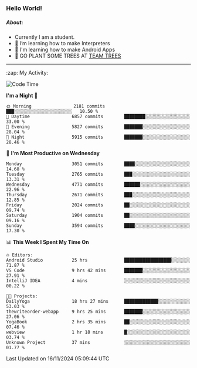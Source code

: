 ### Hello World!

##### About:
- Currently I am a student.
- 🌱 I’m learning how to make Interpreters
- 🌱 I'm learning how to make Android Apps
- 🌱 GO PLANT SOME TREES AT [TEAM TREES](https://teamtrees.org/)

---
  <summary>:zap: My Activity:</summary>
  
<!--START_SECTION:waka-->
![Code Time](http://img.shields.io/badge/Code%20Time-1%2C598%20hrs%2029%20mins-blue)

**I'm a Night 🦉** 

```text
🌞 Morning                2181 commits        ███░░░░░░░░░░░░░░░░░░░░░░   10.50 % 
🌆 Daytime                6857 commits        ████████░░░░░░░░░░░░░░░░░   33.00 % 
🌃 Evening                5827 commits        ███████░░░░░░░░░░░░░░░░░░   28.04 % 
🌙 Night                  5915 commits        ███████░░░░░░░░░░░░░░░░░░   28.46 % 
```
📅 **I'm Most Productive on Wednesday** 

```text
Monday                   3051 commits        ████░░░░░░░░░░░░░░░░░░░░░   14.68 % 
Tuesday                  2765 commits        ███░░░░░░░░░░░░░░░░░░░░░░   13.31 % 
Wednesday                4771 commits        ██████░░░░░░░░░░░░░░░░░░░   22.96 % 
Thursday                 2671 commits        ███░░░░░░░░░░░░░░░░░░░░░░   12.85 % 
Friday                   2024 commits        ██░░░░░░░░░░░░░░░░░░░░░░░   09.74 % 
Saturday                 1904 commits        ██░░░░░░░░░░░░░░░░░░░░░░░   09.16 % 
Sunday                   3594 commits        ████░░░░░░░░░░░░░░░░░░░░░   17.30 % 
```


📊 **This Week I Spent My Time On** 

```text
🔥 Editors: 
Android Studio           25 hrs              ██████████████████░░░░░░░   71.87 % 
VS Code                  9 hrs 42 mins       ███████░░░░░░░░░░░░░░░░░░   27.91 % 
IntelliJ IDEA            4 mins              ░░░░░░░░░░░░░░░░░░░░░░░░░   00.22 % 

🐱‍💻 Projects: 
DailyYoga                18 hrs 27 mins      █████████████░░░░░░░░░░░░   53.03 % 
thewriteorder-webapp     9 hrs 25 mins       ███████░░░░░░░░░░░░░░░░░░   27.06 % 
YogaBook                 2 hrs 35 mins       ██░░░░░░░░░░░░░░░░░░░░░░░   07.46 % 
webview                  1 hr 18 mins        █░░░░░░░░░░░░░░░░░░░░░░░░   03.74 % 
Unknown Project          37 mins             ░░░░░░░░░░░░░░░░░░░░░░░░░   01.77 % 
```


 Last Updated on 16/11/2024 05:09:44 UTC
<!--END_SECTION:waka-->
